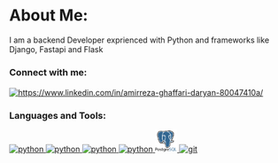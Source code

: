 # About Me:
 I am a backend Developer exprienced with Python and frameworks like Django, Fastapi and Flask
 

<h3 align="left">Connect with me:</h3>
<p align="left">
<a href="https://www.linkedin.com/in/amirreza-ghaffari-daryan-80047410a/" target="blank"><img align="center" src="https://raw.githubusercontent.com/rahuldkjain/github-profile-readme-generator/master/src/images/icons/Social/linked-in-alt.svg" alt="https://www.linkedin.com/in/amirreza-ghaffari-daryan-80047410a/" height="30" width="40" /></a>
</p>


<h3 align="left">Languages and Tools:</h3>
<p align="left"><a href="https://www.python.org/" target="_blank" rel="noreferrer"> <img src="https://www.svgrepo.com/show/374016/python.svg" alt="python" width="40" height="40"/> </a>
<a href="#" target="_blank" rel="noreferrer"> <img src="https://static.djangoproject.com/img/logos/django-logo-negative.svg" alt="python" width="80" height="40"/> </a>
 <a href="#" target="_blank" rel="noreferrer"> <img src="https://www.vectorlogo.zone/logos/pocoo_flask/pocoo_flask-ar21.svg" alt="python" width="80" height="40"/> </a>
 <a href="#" target="_blank" rel="noreferrer"> <img src="https://www.docker.com/wp-content/uploads/2022/03/horizontal-logo-monochromatic-white.png" alt="python" width="100" height="30"/> </a>
<a href="https://www.postgresql.org" target="_blank" rel="noreferrer"> <img src="https://raw.githubusercontent.com/devicons/devicon/master/icons/postgresql/postgresql-original-wordmark.svg" alt="postgresql" width="40" height="40"/> </a> <a href="https://git-scm.com/" target="_blank" rel="noreferrer"> <img src="https://www.vectorlogo.zone/logos/git-scm/git-scm-icon.svg" alt="git" width="40" height="40"/> </a> </p
